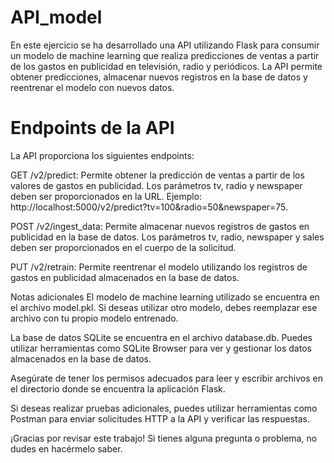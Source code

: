 # API_model
En este ejercicio se ha desarrollado una API utilizando Flask para consumir un modelo de machine learning que realiza predicciones de ventas a partir de los gastos en publicidad en televisión, radio y periódicos. La API permite obtener predicciones, almacenar nuevos registros en la base de datos y reentrenar el modelo con nuevos datos.

# Endpoints de la API
La API proporciona los siguientes endpoints:

GET /v2/predict: Permite obtener la predicción de ventas a partir de los valores de gastos en publicidad. Los parámetros tv, radio y newspaper deben ser proporcionados en la URL. Ejemplo: http://localhost:5000/v2/predict?tv=100&radio=50&newspaper=75.

POST /v2/ingest_data: Permite almacenar nuevos registros de gastos en publicidad en la base de datos. Los parámetros tv, radio, newspaper y sales deben ser proporcionados en el cuerpo de la solicitud.

PUT /v2/retrain: Permite reentrenar el modelo utilizando los registros de gastos en publicidad almacenados en la base de datos.

Notas adicionales
El modelo de machine learning utilizado se encuentra en el archivo model.pkl. Si deseas utilizar otro modelo, debes reemplazar ese archivo con tu propio modelo entrenado.

La base de datos SQLite se encuentra en el archivo database.db. Puedes utilizar herramientas como SQLite Browser para ver y gestionar los datos almacenados en la base de datos.

Asegúrate de tener los permisos adecuados para leer y escribir archivos en el directorio donde se encuentra la aplicación Flask.

Si deseas realizar pruebas adicionales, puedes utilizar herramientas como Postman para enviar solicitudes HTTP a la API y verificar las respuestas.

¡Gracias por revisar este trabajo! Si tienes alguna pregunta o problema, no dudes en hacérmelo saber.
